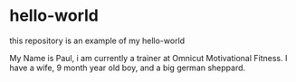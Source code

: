 # hello-world

this repository is an example of my hello-world

My Name is Paul, i am currently a trainer at Omnicut Motivational Fitness. I have a wife, 9 month year old boy, and a big german sheppard.
